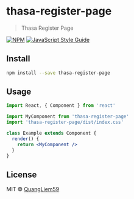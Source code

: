 # thasa-register-page

> Thasa Register Page

[![NPM](https://img.shields.io/npm/v/thasa-register-page.svg)](https://www.npmjs.com/package/thasa-register-page) [![JavaScript Style Guide](https://img.shields.io/badge/code_style-standard-brightgreen.svg)](https://standardjs.com)

## Install

```bash
npm install --save thasa-register-page
```

## Usage

```jsx
import React, { Component } from 'react'

import MyComponent from 'thasa-register-page'
import 'thasa-register-page/dist/index.css'

class Example extends Component {
  render() {
    return <MyComponent />
  }
}
```

## License

MIT © [QuangLiem59](https://github.com/QuangLiem59)
